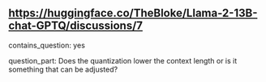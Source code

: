 ## https://huggingface.co/TheBloke/Llama-2-13B-chat-GPTQ/discussions/7

contains_question: yes

question_part: Does the quantization lower the context length or is it something that can be adjusted?